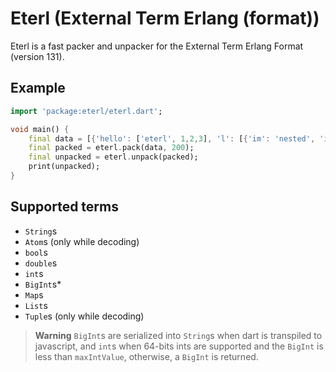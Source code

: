 # Eterl (External Term Erlang (format))

Eterl is a fast packer and unpacker for the External Term Erlang Format (version 131).

## Example
```dart
import 'package:eterl/eterl.dart';

void main() {
    final data = [{'hello': ['eterl', 1,2,3], 'l': [{'im': 'nested', 'i': {'also': 'support unicode 💀🗿🥀 èè¨àà¨ü!ääüäöä£üüöäüéèéè>>>><<<<>>~~~'}}]}];
    final packed = eterl.pack(data, 200);
    final unpacked = eterl.unpack(packed);
    print(unpacked);
}
```

## Supported terms

- `String`s
- `Atom`s (only while decoding)
- `bool`s
- `double`s
- `int`s
- `BigInt`s\*
- `Map`s
- `List`s
- `Tuple`s (only while decoding)

> **Warning**
> `BigInt`s are serialized into `String`s when dart is transpiled to javascript, and `int`s when 64-bits ints are supported
> and the `BigInt` is less than `maxIntValue`, otherwise, a `BigInt` is returned. 
